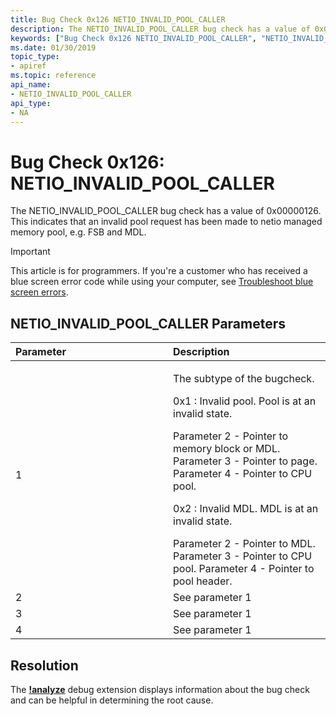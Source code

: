 ```yaml
---
title: Bug Check 0x126 NETIO_INVALID_POOL_CALLER
description: The NETIO_INVALID_POOL_CALLER bug check has a value of 0x00000126. This indicates that an invalid pool request has been made to netio managed memory pool, e.g. FSB and MDL.
keywords: ["Bug Check 0x126 NETIO_INVALID_POOL_CALLER", "NETIO_INVALID_POOL_CALLER"]
ms.date: 01/30/2019
topic_type:
- apiref
ms.topic: reference
api_name:
- NETIO_INVALID_POOL_CALLER
api_type:
- NA
---
```


# Bug Check 0x126: NETIO\_INVALID\_POOL\_CALLER


The NETIO\_INVALID\_POOL\_CALLER bug check has a value of 0x00000126. This indicates that an invalid pool request has been made to netio managed memory pool, e.g. FSB and MDL.

> [!IMPORTANT]
> This article is for programmers. If you're a customer who has received a blue screen error code while using your computer, see [Troubleshoot blue screen errors](https://www.windows.com/stopcode).


## NETIO\_INVALID\_POOL\_CALLER Parameters


<table>
<colgroup>
<col width="50%" />
<col width="50%" />
</colgroup>
<thead>
<tr class="header">
<th align="left">Parameter</th>
<th align="left">Description</th>
</tr>
</thead>
<tbody>
<tr class="odd">
<td align="left">1</td>
<td align="left"><p>The subtype of the bugcheck.</p>
<p>0x1 : Invalid pool. Pool is at an invalid state.</p>
Parameter 2 - Pointer to memory block or MDL.
Parameter 3 - Pointer to page.
Parameter 4 - Pointer to CPU pool.
<p>0x2 : Invalid MDL. MDL is at an invalid state.</p>
Parameter 2 - Pointer to MDL.
Parameter 3 - Pointer to CPU pool.
Parameter 4 - Pointer to pool header.</td>
</tr>
<tr class="even">
<td align="left">2</td>
<td align="left">See parameter 1</td>
</tr>
<tr class="odd">
<td align="left">3</td>
<td align="left">See parameter 1</td>
</tr>
<tr class="even">
<td align="left">4</td>
<td align="left">See parameter 1</td>
</tr>
</tbody>
</table>

## Resolution

The [**!analyze**](./-analyze.md) debug extension displays information about the bug check and can be helpful in determining the root cause.

 

 

